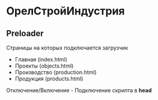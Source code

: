 # ОрелСтройИндустрия

## Preloader
Страницы на которых подключается загрузчик
- Главная (index.html)
- Проекты (objects.html)
- Производство (production.html)
- Продукция (products.html)

Отключение/Включение - Подключение скрипта в **head**